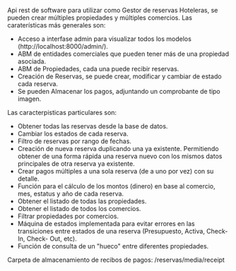 Api rest de software para utilizar como Gestor de reservas Hoteleras, se pueden crear múltiples propiedades y múltiples comercios.
Las caraterísticas más generales son:

- Acceso a interfase admin para visualizar todos los modelos (http://localhost:8000/admin/).
- ABM de entidades comerciales que pueden tener más de una propiedad asociada.
- ABM de Propiedades, cada una puede recibir reservas.
- Creación de Reservas, se puede crear, modificar y cambiar de estado cada reserva.
- Se pueden Almacenar los pagos, adjuntando un comprobante de tipo imagen.

Las caracterpisticas particulares son:

- Obtener todas las reservas desde la base de datos.
- Cambiar los estados de cada reserva.
- Filtro de reservas por rango de fechas.
- Creación de nueva reserva duplicando una ya existente. Permitiendo obtener de una forma rápida una reserva nuevo con los mismos datos principales de otra reserva ya existente.
- Crear pagos múltiples a una sola reserva (de a uno por vez) con su detalle.
- Función para el cálculo de los montos (dinero) en base al comercio, mes, estatus y año de cada reserva.
- Obtener el listado de todas las propiedades.
- Obtener el listado de todos los comercios.
- Filtrar propiedades por comercios.
- Máquina de estados implementada para evitar errores en las transiciones entre estados de una reserva (Presupuesto, Activa, Check-In, Check- Out, etc).
- Función de consulta de un "hueco" entre diferentes propiedades.

Carpeta de almacenamiento de recibos de pagos: /reservas/media/receipt
